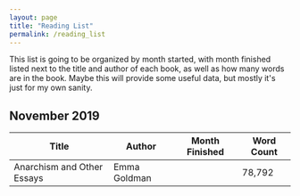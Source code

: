 ```yaml
---
layout: page
title: "Reading List"
permalink: /reading_list
---
```

This list is going to be organized by month started, with month finished listed next to the title and author of each book, as well as how many words are in the book. Maybe this will provide some useful data, but mostly it's just for my own sanity.

## November 2019

| Title | Author | Month Finished | Word Count |
| ---- | ---- | ---- | ---- |
| Anarchism and Other Essays | Emma Goldman | | 78,792 |